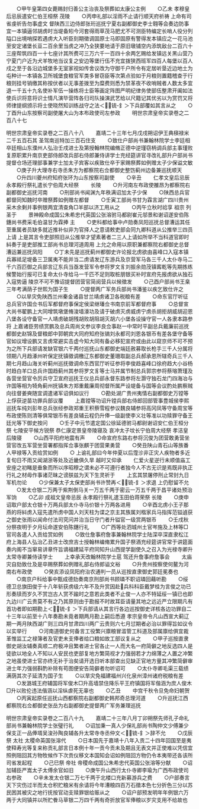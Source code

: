 <!-- { "loadSidebar": true } -->
　　○甲午皇第四女薨赐封归善公主治丧及祭葬如太康公主例
　　○乙未  孝穆皇后忌辰遣安仁伯王桓祭  茂陵
　　○丙申礼部以淫雨不止请行顺天府祈祷  上命有司省虔祈告勿事虚文  督陕西三边侍郎张珩巡抚宁夏右副都御史李士翱等会奏边防事宜一本镇逼邻胡虏时当堤备矧今河套得雨草茂马肥尤不可测臣特编定长哨人役分列隘口出境哨探若遇虏大入听臣刻期徵调固原士马即固原有警得发本镇应之一花马池至安定诸堡长亘二百余里当虏之冲乃全狭要地请于原旧墩铺空内添筑敌台二百六十三座帮筑四百一十七座计其所费可三万六千一百四十余两乞赐给发镇远关黑山营乃宁夏门户近为犬羊牧地当议复之安边等堡行伍不充宜拨狭西班军四百人每堡以百人戍之至于各沿边城堡多无室家视如传舍议改为守御千户所令有定居听垦近边地土为屯种计一本镇各卫所城堡食粮官军类多冒窃臣等次第点验如于月粮则置籍稽查于行粮则挂号销缴其称按伏者以无事差拨至为糜费则悉为禁革夜不收哨贼者人数太多宜退一千五十九名使补军伍一操练将士臣等画定阵图严明纪律务使部伍整肃开阖如法使兵识将意将识士情凡演毕营阵各归司队操演武艺给以尺籍记其优劣以为赏罚又将师律提纲颁示将士使晓然知训练战守之法＜锍-釒＞下兵部覆如其言从之
　　○丁酉升山东按察司副使屠大山为本布政使司左参政
　　明世宗肃皇帝实录卷之二百八十七


明世宗肃皇帝实录卷之二百八十八
　　嘉靖二十三年七月戊戌朔诏伊王典楧禄米二千五百石其  圣驾南巡特加三百石住支
　　○致仕户部尚书兼翰林院学士李廷相卒廷相山东濮州人弘治壬戌进士及第授翰林院编脩正德中逆瑾窃柄调兵部主事瑾败复原职累升南京吏部侍郎改兵部右侍郎兼侍讲学士充经筵讲官寻改礼部升户部尚书提督仓场还理部事兼学士加太子宾客以疾致仕卒于家赐祭葬如例赠太子少保谥文敏
　　○庚子升大理寺右寺丞朱方为都察院右佥都御史整饬蓟州边备兼巡抚顺天
　　○升四川夔州府知府张环为山东按察司副使
　　○辛丑
　　仁孝文皇后忌辰  永孝殿行祭礼遣长宁伯周大经祭
　　长陵
　　○升河南左布政使雒昂为都察院右副都御史巡抚河南
　　○刑部尚书闻渊九年秩满诏加太子少保
　　○陕西总兵官都督同知魏时卒赠祭葬如例赠左都督
　　○壬寅工部尚书甘为霖言湖广四川贵州采木余剩并事例银两宜清查角□羊部以济工用从之
　　○丙午立秋时祫享  祖宗  列圣于
　　景神殿命成国公朱希忠代英国公张溶驸马都尉崔元邬景和谢诏遂安伯陈鏸尚书费采毛伯温甘为霖捧  主
　　○吏科都给事中卢勋奏凤阳巡抚总督漕运其任至重属者员缺多就近推补似非为官择人之意请敕吏部会同九卿科道从公推举三四员上请  上是其言令吏部照旧从公推举才望素著者二三人上请如所举不当科道官即时紏奏于是吏部推工部尚书总理河道周用  上允之命用以原职兼都察院右都御史总督漕运兼巡抚凤阳
　　○丁未先是巡抚蓟州都御史许论报北虏欲由喜峰口入寇本镇兵寡祗足堤备三卫属夷不能并当二虏请发辽东游兵及京营军马各三千人太仆寺马二千六百匹御之兵部言辽东兵当亟发营军令参将罗文豸刘振余勋茂镇寗乾等先期拣练候警始行报可已复命太仆寺给马一千匹不足则取桩朋银买补时宣府先报虏欲从独石入寇势逼  陵京不可不豫诏提督团营官简阅营兵以候徵发
　　○己酉户部尚书王臬三年考满荫子世熙为国子生
　　○提督两广军务兵部尚书潘鉴以疾乞致仕许之
　　○以旱灾免陕西兰州秦金诸县甘兰靖虏诸卫各税粮有差
　　○命东官厅听征总兵官许国佥书后军都督府事保定侯梁继璠佥书南京前军都督府事
　　○总督宣大尚书翟鹏上大同增筑墩堡脩浚墙濠功及请于破虏灭虏威虏宁虏杀胡拒胡威胡迎恩八堡各设守备官一人靖虏破胡残胡败胡阻胡灭胡六小堡各设操守官一人各隶本路参将  上嘉诸臣劳绩赏鹏及总兵周尚文参议李良佥事赵一中常时平副总兵戴廉前巡抚都御史赵锦及督粮郎中郭朝宾大同府知府张镐刘永都司刘恩各银币有差各堡守备等官如议增设鹏又言虏常避实击虚今知大同有备必移犯宣府或由此以窥京师不可不预为之所下兵部请发缺官银六千两付巡抚山东都御史端廷赦募取长枪手三千人分属将领期八月趋涿州听保定抚镇徵调檄辽东都御史董珊取副总兵郝承恩所辖奇兵三千人期七月趋山海关听蓟州巡抚徵调命东西官厅听征参将李俊趋喜峰口徐府趋大小谷杨时趋白羊口总兵许国趋蓟州其参将罗文豸等士马并属节制总兵郭宗参将蔡瑢萧瑾及各营坐营官令厉兵守卫宣府巡抚王仪总兵郤永督东路参将左灏守独石龙门四海冶与许国等相为犄角蓟州抚镇朱方郑重戴廉周彻督所属严设堤备与国等会议酌处鹏察贼向往督姜奭随宜调遣诸军诏俱如议行
　　○勘处湖广贵州夷情右副都御史万镗等上俘获逆苗功罪兵部议覆
　　上嘉镗等功诏升镗兵部右侍郎回部管事豊城侯李熙巡抚车纯刘彭年总兵张经参政郑重王积蔡雪程参议魏良辅参将高冈凤等守备周宝等布政使陈则清等俱常银币有差良辅云程仍升俸一级副使李义壮等准以功赎罪守备王廷光等下御史按问
　　○壬子中元节遣定国公徐延德驸马都尉谢诏安仁伯王桓分祭  七陵安平候方锐祭  恭仁康定景皇帝陵寝及  哀冲太子坟长宁伯周大经祭  孝洁皇后陵寝
　　○山西平阳府地震有声
　　○命宣府东路右参将沉俊为团营敢勇营坐营官改五军营坐营署都指挥佥事张麒于团营果勇营
　　○癸丑陕山青石山等族番人甲禄等入贡给赏如例
　　○  上谕礼部曰今年仲夏以后霪沴非正灾人疾物者多近复旬日不雨又闻湖浙等处及近畿俱久旱  越时又仰承
　　仁爱火星逆行未顺值庙工安座之初睹是垂象而所以序昭穆之谓未必不可遵行者独今人不古无识是焉既非执正行礼之材毋作事诸茫昧之谤朕兹为天下生灵祈于
　　上玄其禁屠停刑止常封九日军机勿论
　　○少保兼太子太保吏部尚书许赞再＜锍-釒＞求退  上仍慰留不允
　　○发太仓银二万两于紫荆倒马关一万五千两于密云一万五千两于昌平诸处预治军饷
　　○乙卯  成祖文皇帝忌辰  永孝殿行祭礼遣玉田伯蒋荣祭  长陵
　　○庚申诏取户部太仓银十万两兵部太仆寺马价银十万两各进用
　　○辛酉北虏小王子那燕的将紏虏入寇先遣所虏中国人刘天柱为谍之京主其族属刘楷家兵马指挥范镒遉获之御史张雨以闻命付法司究问并治当日守门者升镒官一级赏两银币
　　○壬戌秋分祭夜明于夕月坛命遂安伯陈鏸行礼
　　○广西等处泗城州土官岑施及上林等□官司各遣人入贡给赏如例
　　○致仕詹事府詹事兼翰林院学士陆深卒深直隶松江府上海县人弘治乙丑进士改庶吉士授翰林编脩累升国子祭酒充经筵讲官常于讲筵面奏内阁不当窜易讲章忤旨谪福建延平府同知升山西提学副使久之召入为光禄寺卿升太常寺卿兼侍读学士
　　上幸承天改翰林院学士扈  驾还升詹事府詹事会
　　太庙灾自劾致仕及是卒赐祭葬如例赠礼部右侍郎谥文裕
　　○升贵州按察使何鳌为河南右布政使
　　○癸亥添设凤阳府治农通判一员从巡按直隶御史郭廷冕奏也
　　○南京户科给事中甄成德劾奏南京刑部尚书顾璘不职诏璘回藉听勘
　　○绥德卫总旗田俊于十八年斩获虏级六年不及升赏因赴兵科科臣戴梦桂为言俊之功已形奏牍而岁久不赏岂古人赏不踰时之意若此类者不止俊一人亦不特延绥一镇已也即九边川广云贵莫不有之乃其原则由于勘报不时故耳臣请量其地之远近严立限期凡有首功者即如期勘上＜锍-釒＞下兵部请从其言行各边巡按御史详核各边功罪自二十三年以前至十八年奏勘未竟者期两月勘上嗣后悉遵  孝宗皇帝令凡山西宣大蓟辽期一两月陕西湖广则三四月甘肃四川两广云贵则六七月愆期者必治以罪得旨如议令以实举行
　　○河南道御史何备言工役繁兴廪粮冒滥管工科道及部属廪给俱宜裁革惟监工之禄簿者及官吏未支俸者给口粮如故工部议复从之
　　○甲子巡按直隶御史胡汝辅奏真顺二府极冲且繁者进士官各止一人而大名一府简僻之地反选四人是徒欲以地全人不知以人安民也吏部复地方繁简视才力强弱若才力绵薄之人置之冲繁之地虽使进士官亦终无补于治矣请开选日听本部查出见缺正官地方量其冲繁简僻审进士年力强弱斟酌补除有苟图便安告简僻者勿听诏可
　　○太仆寺卿毛渠三载绩满荫其次子延清为国子生
　　○以旱灾免福建福州兴化泉州漳州诸府税粮有差
　　○发潞城王府辅国将军俊木□升高墙禁住降乐平王府镇国将军偕涵为庶人俊木□升以败伦违法偕涵以淫纵虐死无辜也
　　○乙丑
　　中宫千秋令旦免命妇朝贺
　　○丙寅起原任巡抚山西都察院右副都御史韩邦奇总理河道
　　○升巡抚江西都察院右佥都御史张岳为右副都御史提督两广军务兼理巡抚



明世宗肃皇帝实录卷之二百八十九
　　嘉靖二十三年八月丁卯朔祭先师孔子命礼部尚书兼翰林院学士张璧行礼
　　○诏加秉一真人少保礼部尚书陶仲文少傅兼少保支正一品俸壻吴浚孙陶良辅各升太常寺寺丞仲文＜锍-釒＞辞不允
　　○戊辰祭  太社  太稷命英国张溶代
　　○日本国先于嘉靖十八年入贡二十四年回国至是夷使释寿光等复来称贡礼部言日本例十年一贡今贡未及期且无表文并正使难以凭信宜照例阻回其方物牧候作下次贡仪移文本国知会诏如例阻回方物仍令本夷带还各该所司省发起程
　　○己巳祭  帝社  帝稷命成国公朱希忠代英国公张溶等分献
　　○诏加辅臣严嵩太子太傅余官如旧
　　○庚午升山西行太仆寺卿李瑜为广西布政使司右参政
　　○辛未发太仓银二万七千两于北楼口充新募游兵之费
　　○户部奏言天下灾伤过半而太仓积贮粮米有余请将今年漕粮四百万石徵本色七分折色三分以苏民困其被灾之地行抚按官动支赎罪银给赈从之
　　○诏户部预发明年年例银六万两于大同镇并以所贮餋马草银二万四千两有奇折放官军俸粮以岁灾支用不给故也
